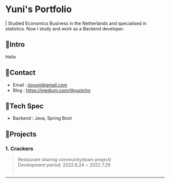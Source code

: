 # Yuni's Portfolio
| Studied Economics Business in the Netherlands and specialised in statistics. Now I study and work as a Backend developer.

## 📌Intro
Hello


## 📌Contact
- Email : jjoyuni@gmail.com
- Blog : 	https://medium.com/@yunicho


## 📌Tech Spec
 - Backend : Java, Spring Boot


## 📌Projects
### 1. Crackers
> Restaurant sharing community(team project)</br>
Development period: 2022.6.24 ~ 2022.7.29</br></br>
---
